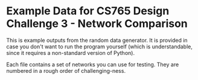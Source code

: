 # Example Data for CS765 Design Challenge 3 - Network Comparison

This is example outputs from the random data generator. It is provided in case you don't want to run the program yourself
(which is understandable, since it requires a non-standard version of Python).

Each file contains a set of networks you can use for testing. They are numbered in a rough order of challenging-ness.

